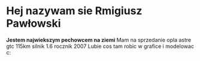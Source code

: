 # Hej nazywam sie Rmigiusz Pawłowski
<b>Jestem najwiekszym pechowcem na ziemi</b> 
Mam na sprzedanie opla astre gtc 115km silnik 1.6 rocznik 2007 
Lubie cos tam robic w grafice i modelowac c: